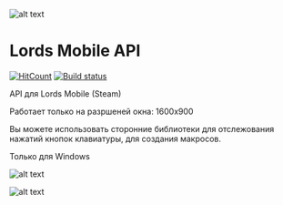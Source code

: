 ![alt text](https://i.ibb.co/Y7vfHq0/image.png)

# Lords Mobile API
[![HitCount](http://hits.dwyl.com/Nekiplay/https://githubcom/Nekiplay/LordsMobileAPI.svg)](http://hits.dwyl.com/Nekiplay/https://githubcom/Nekiplay/LordsMobileAPI)
[![Build status](https://ci.appveyor.com/api/projects/status/gnrlqsxr2xda5c5l?svg=true)](https://ci.appveyor.com/project/Nekiplay/lordsmobileapi)

API для Lords Mobile (Steam)

Работает только на разршеней окна: 1600x900

Вы можете использовать сторонние библиотеки для отслежования нажатий кнопок клавиатуры, для создания макросов.

Только для Windows

![alt text](https://i.ibb.co/qJsjhtd/image.png)

![alt text](https://i.ibb.co/w04WHRC/image.png)
